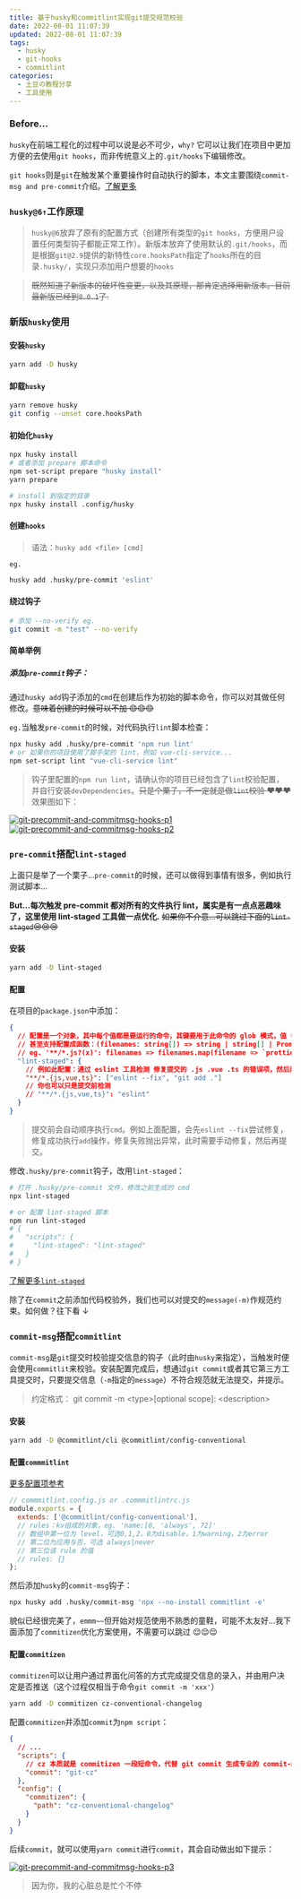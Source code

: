 ```yaml
---
title: 基于husky和commitlint实现git提交规范校验
date: 2022-08-01 11:07:39
updated: 2022-08-01 11:07:39
tags:
  - husky
  - git-hooks
  - commitlint
categories:
  - 土豆の教程分享
  - 工具使用
---
```


### Before...

`husky`在前端工程化的过程中可以说是必不可少，`why?` 它可以让我们在项目中更加方便的去使用`git hooks`，而非传统意义上的`.git/hooks`下编辑修改。

`git hooks`则是`git`在触发某个重要操作时自动执行的脚本，本文主要围绕`commit-msg and pre-commit`介绍。[了解更多](https://git-scm.com/docs/githooks)

<!-- more -->

### `husky@6↑`工作原理

> `husky@6`放弃了原有的配置方式（创建所有类型的`git hooks`，方便用户设置任何类型钩子都能正常工作）。新版本放弃了使用默认的`.git/hooks`，而是根据`git@2.9`提供的新特性`core.hooksPath`指定了`hooks`所在的目录`.husky/`，实现只添加用户想要的`hooks`

> ~~既然知道了新版本的破坏性变更，以及其原理，那肯定选择用新版本。目前最新版已经到`8.0.1`了.~~

### **新版`husky`使用**

#### 安装`husky`

```bash
yarn add -D husky
```

#### 卸载`husky`

```bash
yarn remove husky
git config --unset core.hooksPath
```

#### 初始化`husky`

```bash
npx husky install
# 或者添加 prepare 脚本命令
npm set-script prepare "husky install"
yarn prepare

# install 到指定的目录
npx husky install .config/husky
```

#### 创建`hooks`

> 语法：`husky add <file> [cmd]`

`eg.`

```bash
husky add .husky/pre-commit 'eslint'
```

#### 绕过钩子

```bash
# 添加 --no-verify eg.
git commit -m "test" --no-verify
```

#### 简单举例

##### 添加`pre-commit`钩子：

通过`husky add`钩子添加的`cmd`在创建后作为初始的脚本命令，你可以对其做任何修改。~~意味着创建的时候可以不加 😊😊😊~~

`eg.`当触发`pre-commit`的时候，对代码执行`lint`脚本检查：

```bash
npx husky add .husky/pre-commit 'npm run lint'
# or 如果你的项目使用了脚手架的 lint，例如 vue-cli-service...
npm set-script lint "vue-cli-service lint"
```

> 钩子里配置的`npm run lint`，请确认你的项目已经包含了`lint`校验配置，并自行安装`devDependencies`。~~只是个栗子，不一定就是做`lint`校验 ❤❤❤~~ 效果图如下：

[![git-precommit-and-commitmsg-hooks-p1](/images/share/git-precommit-and-commitmsg-hooks/p1.png)](/images/share/git-precommit-and-commitmsg-hooks/p1.png)
[![git-precommit-and-commitmsg-hooks-p2](/images/share/git-precommit-and-commitmsg-hooks/p2.png)](/images/share/git-precommit-and-commitmsg-hooks/p2.png)

### `pre-commit`搭配`lint-staged`

上面只是举了一个栗子...`pre-commit`的时候，还可以做得到事情有很多，例如执行测试脚本...

**But...每次触发 pre-commit 都对所有的文件执行 lint，属实是有一点点恶趣味了，这里使用 lint-staged 工具做一点优化.** ~~如果你不介意...可以跳过下面的`lint-staged`😢😢😢~~

#### 安装

```bash
yarn add -D lint-staged
```

#### 配置

在项目的`package.json`中添加：

```json
{
  // 配置是一个对象，其中每个值都是要运行的命令，其键要用于此命令的 glob 模式，值（cmd）可以是数组，如果是数组，则按顺序运行命令。
  // 甚至支持配置成函数：(filenames: string[]) => string | string[] | Promise<string | string[]>
  // eg. '**/*.js?(x)': filenames => filenames.map(filename => `prettier --write '${filename}'`)
  "lint-staged": {
    // 例如此配置：通过 eslint 工具检测 修复提交的 .js .vue .ts 的错误项，然后添加到暂存区
    "**/*.{js,vue,ts}": ["eslint --fix", "git add ."]
    // 你也可以只是提交前检测
    // "**/*.{js,vue,ts}": "eslint"
  }
}
```

> 提交前会自动顺序执行`cmd`。例如上面配置，会先`eslint --fix`尝试修复，修复成功执行`add`操作，修复失败抛出异常，此时需要手动修复，然后再提交。

修改`.husky/pre-commit`钩子，改用`lint-staged`：

```bash
# 打开 .husky/pre-commit 文件，修改之前生成的 cmd
npx lint-staged

# or 配置 lint-staged 脚本
npm run lint-staged
# {
#   "scripts": {
#     "lint-staged": "lint-staged"
#   }
# }
```

[了解更多`lint-staged`](https://github.com/okonet/lint-staged)

除了在`commit`之前添加代码校验外，我们也可以对提交的`message(-m)`作规范约束。如何做？往下看 ↓

### `commit-msg`搭配`commitlint`

`commit-msg`是`git`提交时校验提交信息的钩子（此时由`husky`来指定），当触发时便会使用`commitlit`来校验。安装配置完成后，想通过`git commit`或者其它第三方工具提交时，只要提交信息（`-m`指定的`message`）不符合规范就无法提交，并提示。

> 约定格式： git commit -m \<type\>[optional scope]: \<description\>

#### 安装

```bash
yarn add -D @commitlint/cli @commitlint/config-conventional
```

#### 配置`commmitlint`

[更多配置项参考](https://github.com/conventional-changelog/commitlint/blob/master/%40commitlint/config-conventional/index.js)

```javascript
// commmitlint.config.js or .commmitlintrc.js
module.exports = {
  extends: ['@commitlint/config-conventional'],
  // rules：kv组成的对象，eg. 'name:[0, 'always', 72]'
  // 数组中第一位为 level，可选0,1,2，0为disable，1为warning，2为error
  // 第二位为应用与否，可选 always|never
  // 第三位该 rule 的值
  // rules: {}
};
```

然后添加`husky`的`commit-msg`钩子：

```bash
npx husky add .husky/commit-msg 'npx --no-install commitlint -e'
```

貌似已经很完美了，`emmm~~`但开始对规范使用不熟悉的童鞋，可能不太友好...我下面添加了`commitizen`优化方案使用，不需要可以跳过 😌😌😌

#### 配置`commitizen`

`commitizen`可以让用户通过界面化问答的方式完成提交信息的录入，并由用户决定是否推送（这个过程仅相当于命令`git commit -m 'xxx'`）

```bash
yarn add -D commitizen cz-conventional-changelog
```

配置`commitizen`并添加`commit`为`npm script`：

```json
{
  // ...
  "scripts": {
    // cz 本质就是 commitizen 一段短命令，代替 git commit 生成专业的 commit-message
    "commit": "git-cz"
  },
  "config": {
    "commitizen": {
      "path": "cz-conventional-changelog"
    }
  }
}
```

后续`commit`，就可以使用`yarn commit`进行`commit`，其会自动做出如下提示：

[![git-precommit-and-commitmsg-hooks-p3](/images/share/git-precommit-and-commitmsg-hooks/p3.png)](/images/share/git-precommit-and-commitmsg-hooks/p3.png)

<div class="warning">

> 因为你，我的心脏总是忙个不停

</div>
